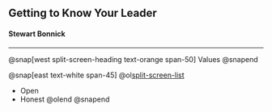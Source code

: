 
## Getting to Know Your Leader
#### Stewart Bonnick

---

@snap[west split-screen-heading text-orange span-50]
Values
@snapend

@snap[east text-white span-45]
@ol[split-screen-list](false)
- Open
- Honest
@olend
@snapend
